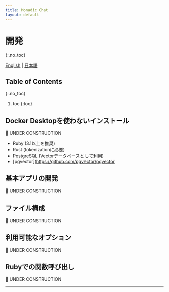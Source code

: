 ```yaml
---
title: Monadic Chat
layout: default
---
```


# 開発
{:.no_toc}

[English](/monadic-chat-web/development) |
[日本語](/monadic-chat-web/development_ja)

## Table of Contents
{:.no_toc}

1. toc
{:toc}

## Docker Desktopを使わないインストール

🚧 UNDER CONSTRUCTION

- Ruby (3.1以上を推奨)
- Rust (tokenizationに必要)
- PostgreSQL (Vectorデータベースとして利用)
- [pgvector](https://github.com/pgvector/pgvector

## 基本アプリの開発

🚧 UNDER CONSTRUCTION

## ファイル構成

🚧 UNDER CONSTRUCTION

## 利用可能なオプション

🚧 UNDER CONSTRUCTION

## Rubyでの関数呼び出し

🚧 UNDER CONSTRUCTION

<script src="https://cdn.jsdelivr.net/npm/jquery@3.5.0/dist/jquery.min.js"></script>
<script src="https://cdn.jsdelivr.net/npm/lightbox2@2.11.3/src/js/lightbox.js"></script>

---

<script>
  function copyToClipBoard(id){
    var copyText =  document.getElementById(id).innerText;
    document.addEventListener('copy', function(e) {
        e.clipboardData.setData('text/plain', copyText);
        e.preventDefault();
      }, true);
    document.execCommand('copy');
    alert('copied');
  }
</script>
